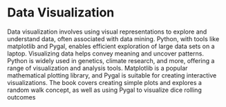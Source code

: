 <h1>Data Visualization</h1>
Data visualization involves using visual representations to explore and understand data, often associated with data mining. Python, with tools like matplotlib and Pygal, enables efficient exploration of large data sets on a laptop. Visualizing data helps convey meaning and uncover patterns. Python is widely used in genetics, climate research, and more, offering a range of visualization and analysis tools. Matplotlib is a popular mathematical plotting library, and Pygal is suitable for creating interactive visualizations. The book covers creating simple plots and explores a random walk concept, as well as using Pygal to visualize dice rolling outcomes
